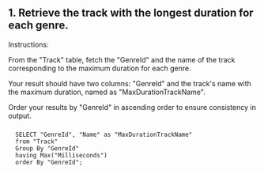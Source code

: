 ## 1. Retrieve the track with the longest duration for each genre.

Instructions:

From the "Track" table, fetch the "GenreId" and the name of the track corresponding to the maximum duration for each genre.

Your result should have two columns: "GenreId" and the track's name with the maximum duration, named as "MaxDurationTrackName".

Order your results by "GenreId" in ascending order to ensure consistency in output.

###
      SELECT "GenreId", "Name" as "MaxDurationTrackName"
      from "Track"
      Group By "GenreId"
      having Max("Milliseconds")
      order By "GenreId";
###

